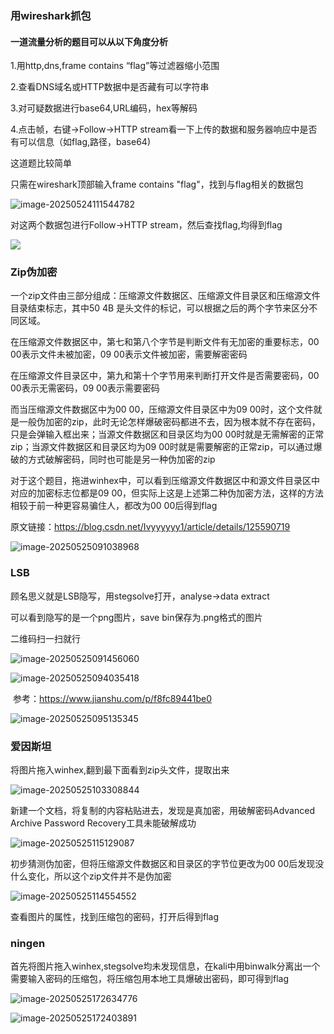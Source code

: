 ### 用wireshark抓包

#### 一道流量分析的题目可以从以下角度分析

1.用http,dns,frame contains “flag”等过滤器缩小范围

2.查看DNS域名或HTTP数据中是否藏有可以字符串

3.对可疑数据进行base64,URL编码，hex等解码

4.点击帧，右键→Follow→HTTP stream看一下上传的数据和服务器响应中是否有可以信息（如flag,路径，base64)

这道题比较简单

只需在wireshark顶部输入frame contains "flag"，找到与flag相关的数据包

![image-20250524111544782](C:\Users\Lenove\AppData\Roaming\Typora\typora-user-images\image-20250524111544782.png)

对这两个数据包进行Follow→HTTP stream，然后查找flag,均得到flag

![](C:\Users\Lenove\AppData\Roaming\Typora\typora-user-images\image-20250524111403192.png)



### Zip伪加密



一个zip文件由三部分组成：压缩源文件数据区、压缩源文件目录区和压缩源文件目录结束标志，其中50 4B 是头文件的标记，可以根据之后的两个字节来区分不同区域。

在压缩源文件数据区中，第七和第八个字节是判断文件有无加密的重要标志，00 00表示文件未被加密，09 00表示文件被加密，需要解密密码

在压缩源文件目录区中，第九和第十个字节用来判断打开文件是否需要密码，00 00表示无需密码，09 00表示需要密码

而当压缩源文件数据区中为00 00，压缩源文件目录区中为09 00时，这个文件就是一般伪加密的zip，此时无论怎样爆破密码都进不去，因为根本就不存在密码，只是会弹输入框出来；当源文件数据区和目录区均为00 00时就是无需解密的正常zip；当源文件数据区和目录区均为09 00时就是需要解密的正常zip，可以通过爆破的方式破解密码，同时也可能是另一种伪加密的zip

对于这个题目，拖进winhex中，可以看到压缩源文件数据区中和源文件目录区中对应的加密标志位都是09 00，但实际上这是上述第二种伪加密方法，这样的方法相较于前一种更容易骗住人，都改为00 00后得到flag

原文链接：https://blog.csdn.net/Ivyyyyyy1/article/details/125590719

![image-20250525091038968](../AppData/Roaming/Typora/typora-user-images/image-20250525091038968.png)



### LSB

顾名思义就是LSB隐写，用stegsolve打开，analyse→data extract

可以看到隐写的是一个png图片，save bin保存为.png格式的图片

二维码扫一扫就行

![image-20250525091456060](../AppData/Roaming/Typora/typora-user-images/image-20250525091456060.png)

![image-20250525094035418](../AppData/Roaming/Typora/typora-user-images/image-20250525094035418.png)



​     参考：https://www.jianshu.com/p/f8fc89441be0



![image-20250525095135345](../AppData/Roaming/Typora/typora-user-images/image-20250525095135345.png)

### 爱因斯坦

将图片拖入winhex,翻到最下面看到zip头文件，提取出来

![image-20250525103308844](../AppData/Roaming/Typora/typora-user-images/image-20250525103308844.png)

新建一个文档，将复制的内容粘贴进去，发现是真加密，用破解密码Advanced Archive Password Recovery工具未能破解成功

![image-20250525115129087](../AppData/Roaming/Typora/typora-user-images/image-20250525115129087.png)

初步猜测伪加密，但将压缩源文件数据区和目录区的字节位更改为00 00后发现没什么变化，所以这个zip文件并不是伪加密

![image-20250525114554552](../AppData/Roaming/Typora/typora-user-images/image-20250525114554552.png)

查看图片的属性，找到压缩包的密码，打开后得到flag

### ningen

首先将图片拖入winhex,stegsolve均未发现信息，在kali中用binwalk分离出一个需要输入密码的压缩包，将压缩包用本地工具爆破出密码，即可得到flag

![image-20250525172634776](../AppData/Roaming/Typora/typora-user-images/image-20250525172634776.png)

![image-20250525172403891](../AppData/Roaming/Typora/typora-user-images/image-20250525172403891.png)
